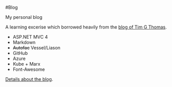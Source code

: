 #Blog

My personal blog

A learning excerise which borrowed heavily from the [blog of Tim G Thomas][timgthomas].

* ASP.NET MVC 4
* Markdown
* ~~Autofac~~ Vessel/Liason
* GitHub
* Azure
* Kube + Marx
* Font-Awesome

[Details about the blog][blog].

[timgthomas]: https://github.com/TimGThomas/blog
[blog]: http://kijanawoodard.com/building-a-blog-engine
